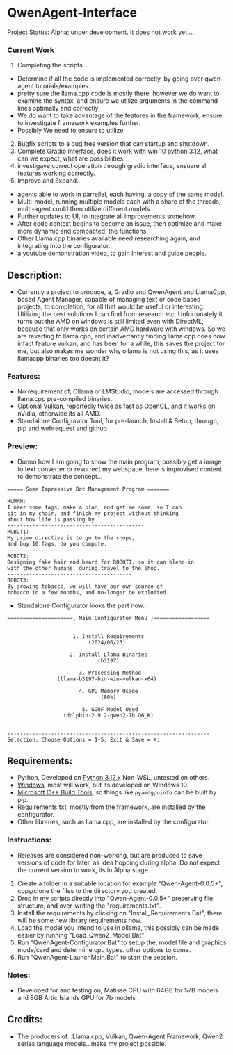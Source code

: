 # QwenAgent-Interface
Project Status: Alpha; under development. It does not work yet....

### Current Work
1. Completing the scripts...
- Determine if all the code is implemented correctly, by going over qwen-agent tutorials/examples.
- pretty sure the llama.cpp code is mostly there, however we do want to examine the syntax, and ensure we utilize arguments in the command lines optimally and correctly.
- We do want to take advantage of the features in the framework, ensure to investigate framework examples further.
- Possibly We need to ensure to utilize 
2. Bugfix scripts to a bug free version that can startup and shutdown.
3. Complete Gradio Interface, does it work with win 10 python 3.12, what can we expect, what are possibilities.
4. investigave correct operation through gradio interface, ensuare all features working correctly.
5. Improve and Expand...
- agents able to work in parrellel, each having, a copy of the same model.
- Multi-model, running multiple models each with a share of the threads, multi-agent could then utilize different models.
- Further updates to UI, to integrate all improvements somehow.
- After code context begins to become an issue, then optimize and make more dynamic and compacted, the functions. 
- Other Llama.cpp binaries available need researching again, and integrating into the configurator.
- a youtube demonstration video, to gain interest and guide people.

## Description:
- Currently a project to produce, a, Gradio and QwenAgent and LlamaCpp, based Agent Manager, capable of managing text or code based projects, to completion, for all that would be useful or interesting. Utilizing the best solutions I can find from research etc. Unfortunately it turns out the AMD on windows is still limited even with DirectML, because that only works on certain AMD hardware with windows. So we are reverting to llama.cpp, and inadvertantly finding llama.cpp does now infact feature vulkan, and has been for a while, this saves the project for me, but also makes me wonder why ollama is not using this, as it uses llamacpp binaries too doesnt it?

### Features:
- No requirement of, Ollama or LMStudio, models are accessed through llama.cpp pre-compiled binaries.
- Optional Vulkan, reportedly twice as fast as OpenCL, and it works on nVidia, otherwise its all AMD. 
- Standalone Configurator Tool, for pre-launch, Install & Setup, through, pip and webrequest and github
 
### Preview:
- Dunno how I am going to show the main program, possibly get a image to text converter or resurrect my webspace, here is improvised content to demonstrate the concept...
```
===== Some Impressive Bot Management Program =======

HUMAN:
I neez some fags, make a plan, and get me some, so I can
sit in my chair, and finish my project without thinking
about how life is passing by.
--------------------------------------------
ROBOT1:
My prime directive is to go to the shops,
and buy 10 fags, do you compute.
-----------------------------------------
ROBOT2:
Designing fake hair and beard for ROBOT1, so it can blend-in
with the other humans, during travel to the shop.
----------------------------------------
ROBOT3:
By growing tobacco, we will have our own source of
tobacco in a few months, and no-longer be exploited.

```
- Standalone Configurator looks the part now...
```
=====================( Main Configurator Menu )==================


                     1. Install Requirements
                          (2024/06/23)

                    2. Install Llama Binaries
                             (b3197)

                       3. Processing Method
                (llama-b3197-bin-win-vulkan-x64)

                       4. GPU Memory Usage
                              (80%)

                        5. GGUF Model Used
                  (dolphin-2.9.2-qwen2-7b.Q6_K)


-----------------------------------------------------------------
Selection; Choose Options = 1-5, Exit & Save = X:
```

## Requirements:
- Python, Developed on [Python 3.12.x](https://www.python.org/downloads/release/python-3120/?ref=upstract.com) Non-WSL, untested on others.
- [Windows](https://www.ebay.co.uk/b/bn_2683753), most will work, but its developed on Windows 10.
- [Microsoft C++ Build Tools](https://visualstudio.microsoft.com/visual-cpp-build-tools/), so things like `pyamdgpuinfo` can be built by pip.
- Requirements.txt, mostly from the framework, are installed by the configurator.
- Other libraries, such as llama.cpp, are installed by the configurator.


### Instructions:
- Releases are considered non-working, but are produced to save versions of code for later, as idea hopping during alpha. Do not expect the current version to work, its in Alpha stage.
1. Create a folder in a suitable location for example "Qwen-Agent-0.0.5+", copy/clone the files to the directory you created.
2. Drop in my scripts directly into "Qwen-Agent-0.0.5+" preserving file structure, and over-writing the "requirements.txt".
3. Install the requirements by clicking on "Install_Requirements.Bat", there will be some new library requirements now.
4. Load the model you intend to use in ollama, this possibly can be made easier by running "Load_Qwen2_Model.Bat"
5. Run "QwenAgent-Configurator.Bat" to setup the, model file and graphics mode/card and determine cpu types. other options to come.
6. Run "QwenAgent-LaunchMain.Bat" to start the session. 

### Notes:
- Developed for and testing on, Matisse CPU with 64GB for 57B models and 8GB Artic Islands GPU for 7b models .

## Credits:
- The producers of...Llama.cpp, Vulkan, Qwen-Agent Framework, Qwen2 series language models...make my project possible.


